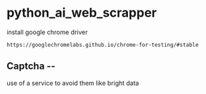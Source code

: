 # python_ai_web_scrapper

install google chrome driver 
```
https://googlechromelabs.github.io/chrome-for-testing/#stable
```

## Captcha --
use of a service to avoid them like bright data
